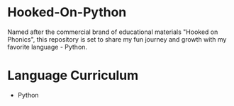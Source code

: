 # Hooked-On-Python 
  
Named after the commercial brand of educational materials "Hooked on Phonics", this repository is set to share my fun journey and growth with my favorite language - Python.
  
# Language Curriculum   
  - Python   
